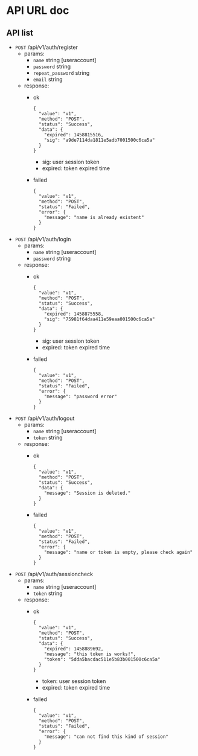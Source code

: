 # API URL doc

## API list
* `POST` /api/v1/auth/register
  * params:
    * `name` string [useraccount]
    * `password` string
    * `repeat_password` string
    * `email` string
  * response:
    * ok

      ```
      {
        "value": "v1",
        "method": "POST",
        "status": "Success",
        "data": {
          "expired": 1458815516,
          "sig": "a9de7114da1811e5adb7001500c6ca5a"
        }
      }
      ```
      * sig: user session token
      * expired: token expired time
    * failed
    
      ```
      {
        "value": "v1",
        "method": "POST",
        "status": "Failed",
        "error": {
          "message": "name is already existent"
        }
      }
      ```
* `POST` /api/v1/auth/login
  * params:
    * `name` string [useraccount]
    * `password` string
  * response:
    * ok

      ```
      {
        "value": "v1",
        "method": "POST",
        "status": "Success",
        "data": {
          "expired": 1458875558,
          "sig": "75981f64daa411e59eaa001500c6ca5a"
        }
      }
      ```
      * sig: user session token
      * expired: token expired time
    * failed
    
      ```
      {
        "value": "v1",
        "method": "POST",
        "status": "Failed",
        "error": {
          "message": "password error"
        }
      }
      ```
* `POST` /api/v1/auth/logout
  * params:
    * `name` string [useraccount]
    * `token` string
  * response:
    * ok

      ```
      {
        "value": "v1",
        "method": "POST",
        "status": "Success",
        "data": {
          "message": "Session is deleted."
        }
      }
      ```
    * failed
    
      ```
      {
        "value": "v1",
        "method": "POST",
        "status": "Failed",
        "error": {
          "message": "name or token is empty, please check again"
        }
      }
      ```
* `POST` /api/v1/auth/sessioncheck
  * params:
    * `name` string [useraccount]
    * `token` string
  * response:
    * ok

      ```
      {
        "value": "v1",
        "method": "POST",
        "status": "Success",
        "data": {
          "expired": 1458889692,
          "message": "this token is works!",
          "token": "5dda5bacdac511e5b83b001500c6ca5a"
        }
      }
      ```
      * token: user session token
      * expired: token expired time
    * failed
    
      ```
      {
        "value": "v1",
        "method": "POST",
        "status": "Failed",
        "error": {
          "message": "can not find this kind of session"
        }
      }
      ```
